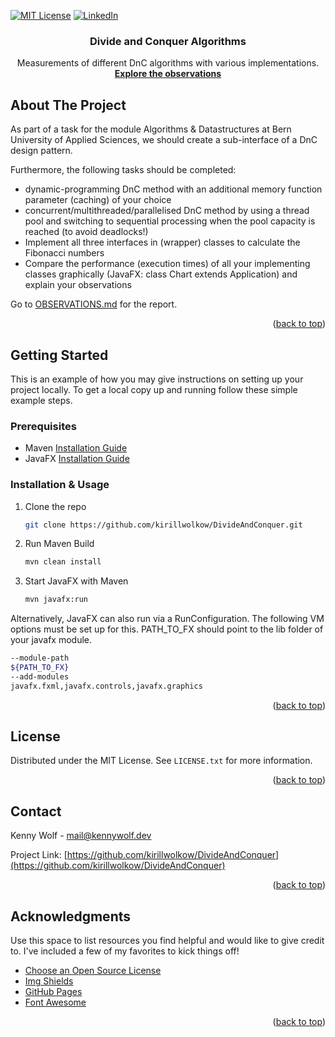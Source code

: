 <a name="readme-top"></a>

<!-- PROJECT SHIELDS -->
[![MIT License][license-shield]][license-url]
[![LinkedIn][linkedin-shield]][linkedin-url]

<div>
<h3 align="center">Divide and Conquer Algorithms</h3>

  <p align="center">
    Measurements of different DnC algorithms with various implementations.
    <br />
    <a href="https://github.com/kirillwolkow/DivideAndConquer/documentation/OBSERVATIONS.md"><strong>Explore the observations</strong></a>
  </p>
</div>


<!-- ABOUT THE PROJECT -->
## About The Project

As part of a task for the module Algorithms & Datastructures at Bern University of Applied Sciences, we should create a sub-interface of a DnC design pattern.

Furthermore, the following tasks should be completed:
- dynamic-programming DnC method with an additional memory function parameter (caching) of your choice
- concurrent/multithreaded/parallelised DnC method by using a thread pool and switching to sequential processing when the pool capacity is reached (to avoid deadlocks!)
- Implement all three interfaces in (wrapper) classes to calculate the Fibonacci numbers
- Compare the performance (execution times) of all your implementing classes graphically (JavaFX: class Chart extends Application) and explain your observations

Go to [OBSERVATIONS.md](https://github.com/kirillwolkow/DivideAndConquer/documentation/OBSERVATIONS.md) for the report.

<p align="right">(<a href="#readme-top">back to top</a>)</p>

<!-- GETTING STARTED -->
## Getting Started

This is an example of how you may give instructions on setting up your project locally.
To get a local copy up and running follow these simple example steps.

### Prerequisites

* Maven [Installation Guide](https://maven.apache.org/install.html)
* JavaFX [Installation Guide](https://openjfx.io/openjfx-docs/#maven)

### Installation & Usage

1. Clone the repo
   ```sh
   git clone https://github.com/kirillwolkow/DivideAndConquer.git
   ```
2. Run Maven Build
   ```sh
   mvn clean install
   ```
3. Start JavaFX with Maven
   ```sh
   mvn javafx:run
   ```

Alternatively, JavaFX can also run via a RunConfiguration. The following VM options must be set up for this.
PATH_TO_FX should point to the lib folder of your javafx module.
```sh
--module-path
${PATH_TO_FX}
--add-modules
javafx.fxml,javafx.controls,javafx.graphics
   ```

<p align="right">(<a href="#readme-top">back to top</a>)</p>

<!-- LICENSE -->
## License

Distributed under the MIT License. See `LICENSE.txt` for more information.

<p align="right">(<a href="#readme-top">back to top</a>)</p>



<!-- CONTACT -->
## Contact

Kenny Wolf - mail@kennywolf.dev

Project Link: [https://github.com/kirillwolkow/DivideAndConquer](https://github.com/kirillwolkow/DivideAndConquer)

<p align="right">(<a href="#readme-top">back to top</a>)</p>



<!-- ACKNOWLEDGMENTS -->
## Acknowledgments

Use this space to list resources you find helpful and would like to give credit to. I've included a few of my favorites to kick things off!

* [Choose an Open Source License](https://choosealicense.com)
* [Img Shields](https://shields.io)
* [GitHub Pages](https://pages.github.com)
* [Font Awesome](https://fontawesome.com)

<p align="right">(<a href="#readme-top">back to top</a>)</p>



<!-- MARKDOWN LINKS & IMAGES -->
<!-- https://www.markdownguide.org/basic-syntax/#reference-style-links -->
[license-shield]: https://img.shields.io/github/license/othneildrew/Best-README-Template.svg?style=for-the-badge
[license-url]: https://github.com/kirillwolkow/DivideAndConquer/blob/main/LICENSE
[linkedin-shield]: https://img.shields.io/badge/-LinkedIn-black.svg?style=for-the-badge&logo=linkedin&colorB=555
[linkedin-url]: https://linkedin.com/in/kennywolf-dev
[product-screenshot]: images/screenshot.png
